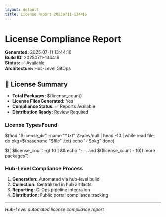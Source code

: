 ```yaml
---
layout: default
title: License Report 20250711-134416
---
```


# License Compliance Report

**Generated:** 2025-07-11 13:44:16  
**Build ID:** 20250711-134416  
**Status:** ✅ Available  
**Architecture:** Hub-Level GitOps

## 📄 License Summary

- **Total Packages:** ${license_count}
- **License Files Generated:** Yes
- **Compliance Status:** ✅ Reports Available
- **Distribution Ready:** Review Required

### License Types Found
$(find "$license_dir" -name "*.txt" 2>/dev/null | head -10 | while read file; do
    pkg=$(basename "$file" .txt)
    echo "- $pkg"
done)

$([ $license_count -gt 10 ] && echo "- ... and $((license_count - 10)) more packages")

### Hub-Level Compliance Process
1. **Generation:** Automated via hub-level build
2. **Collection:** Centralized in hub artifacts
3. **Reporting:** GitOps pipeline integration
4. **Distribution:** Public portal compliance tracking

---
*Hub-Level automated license compliance report*
